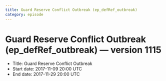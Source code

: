 ```yaml
---
title: Guard Reserve Conflict Outbreak (ep_defRef_outbreak)
category: episode
---
```


# Guard Reserve Conflict Outbreak (ep_defRef_outbreak) — version 1115



  * Title: Guard Reserve Conflict Outbreak
  * Start date: 2017-11-09 20:00 UTC
  * End date: 2017-11-29 20:00 UTC

